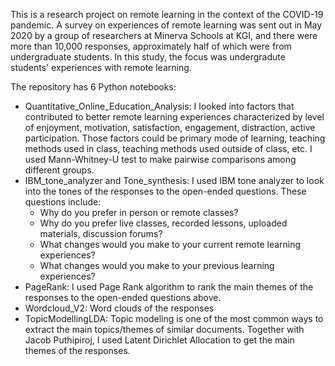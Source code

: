 This is a research project on remote learning in the context of the COVID-19 pandemic.
A survey on experiences of remote learning was sent out in May 2020 by a group of researchers at Minerva Schools at KGI, and there were more than 10,000 responses, approximately half of which were from undergraduate students.
In this study, the focus was undergradute students' experiences with remote learning.

The repository has 6 Python notebooks:
- Quantitative_Online_Education_Analysis: I looked into factors that contributed to better remote learning experiences characterized by level of enjoyment, motivation, satisfaction, engagement, distraction, active participation.
Those factors could be primary mode of learning, teaching methods used in class, teaching methods used outside of class, etc. I used Mann-Whitney-U test to make pairwise comparisons among different groups.
- IBM_tone_analyzer and Tone_synthesis: I used IBM tone analyzer to look into the tones of the responses to the open-ended questions. These questions include:
  + Why do you prefer in person or remote classes?
  + Why do you prefer live classes, recorded lessons, uploaded materials, discussion forums?
  + What changes would you make to your current remote learning experiences?
  + What changes would you make to your previous learning experiences?
- PageRank: I used Page Rank algorithm to rank the main themes of the responses to the open-ended questions above.
- Wordcloud_V2: Word clouds of the responses
- TopicModellingLDA: Topic modeling is one of the most common ways to extract the main topics/themes of similar documents. Together with Jacob Puthipiroj, I used Latent Dirichlet Allocation to get the main themes of the responses.
